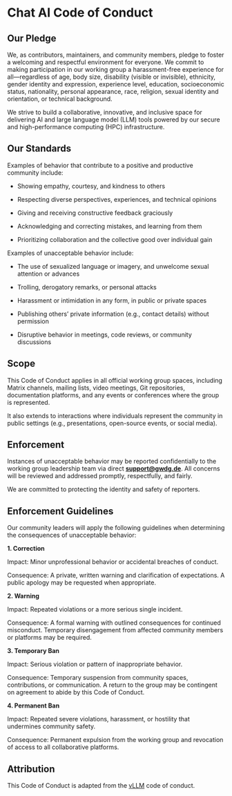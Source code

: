 # Chat AI Code of Conduct
## Our Pledge

We, as contributors, maintainers, and community members, pledge to foster a welcoming and respectful environment for everyone. We commit to making participation in our working group a harassment-free experience for all—regardless of age, body size, disability (visible or invisible), ethnicity, gender identity and expression, experience level, education, socioeconomic status, nationality, personal appearance, race, religion, sexual identity and orientation, or technical background.

We strive to build a collaborative, innovative, and inclusive space for delivering AI and large language model (LLM) tools powered by our secure and high-performance computing (HPC) infrastructure.

## Our Standards

Examples of behavior that contribute to a positive and productive community include:

- Showing empathy, courtesy, and kindness to others

- Respecting diverse perspectives, experiences, and technical opinions

- Giving and receiving constructive feedback graciously

- Acknowledging and correcting mistakes, and learning from them

- Prioritizing collaboration and the collective good over individual gain

Examples of unacceptable behavior include:

- The use of sexualized language or imagery, and unwelcome sexual attention or advances

- Trolling, derogatory remarks, or personal attacks

- Harassment or intimidation in any form, in public or private spaces

- Publishing others’ private information (e.g., contact details) without permission

- Disruptive behavior in meetings, code reviews, or community discussions

## Scope

This Code of Conduct applies in all official working group spaces, including Matrix channels, mailing lists, video meetings, Git repositories, documentation platforms, and any events or conferences where the group is represented.

It also extends to interactions where individuals represent the community in public settings (e.g., presentations, open-source events, or social media).

## Enforcement

Instances of unacceptable behavior may be reported confidentially to the working group leadership team via direct **support@gwdg.de**. All concerns will be reviewed and addressed promptly, respectfully, and fairly.

We are committed to protecting the identity and safety of reporters.

## Enforcement Guidelines

Our community leaders will apply the following guidelines when determining the consequences of unacceptable behavior:

**1. Correction**

Impact: Minor unprofessional behavior or accidental breaches of conduct.

Consequence: A private, written warning and clarification of expectations. A public apology may be requested when appropriate.

**2. Warning**

Impact: Repeated violations or a more serious single incident.

Consequence: A formal warning with outlined consequences for continued misconduct. Temporary disengagement from affected community members or platforms may be required.

**3. Temporary Ban**

Impact: Serious violation or pattern of inappropriate behavior.

Consequence: Temporary suspension from community spaces, contributions, or communication. A return to the group may be contingent on agreement to abide by this Code of Conduct.

**4. Permanent Ban**

Impact: Repeated severe violations, harassment, or hostility that undermines community safety.

Consequence: Permanent expulsion from the working group and revocation of access to all collaborative platforms.

##  Attribution
This Code of Conduct is adapted from the [vLLM](https://github.com/vllm-project/vllm/blob/main/CODE_OF_CONDUCT.md) code of conduct.
